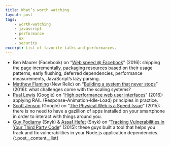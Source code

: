 ```yaml
---
title: What’s worth watching
layout: post
tags:
    - worth-watching
    - javascript
    - performance
    - ux
    - security
excerpt: List of favorite talks and performances.
---
```


- Ben Maurer (Facebook) on “[Web speed @ Facebook](https://youtu.be/MlNGomWegCE)” (2016): shipping the page incrementally,
  packaging resources based on their usage patterns, early flushing, deferred dependencies, performance measurements,
  JavaScript’s lazy parsing.
- [Matthew Flaming](https://twitter.com/mflaming) (New Relic) on “[Building a system that never stops](https://youtu.be/SH8nNANNQ98)” (2016):
  what challenges come with the scaling systems?
- [Pual Lewis](https://twitter.com/aerotwist) (Google) on “[High performance web user interfaces](https://youtu.be/thNyy5eYfbc)” (2016):
  applying RAIL (Response-Animation-Idle-Load) principles in practice.
- [Scott Jenson](https://twitter.com/scottjenson) (Google) on “[The Physical Web is a Speed Issue](https://youtu.be/7H_E_ZbFAn0)” (2015):
  there is no need to have a gazillion of apps installed on your smartphone in order to interact with things around you.
- [Guy Podjarny](https://twitter.com/guypod) (Snyk) & [Assaf Hefet](https://twitter.com/assafhefetz) (Snyk)
  on “[Tracking Vulnerabilities in Your Third Party Code](https://youtu.be/iXA14OFXxZA)” (2015): these guys built a tool
  that helps you track and fix vulnerabilities in your Node.js application dependencies.
{:.post__content__list}
